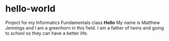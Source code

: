 # hello-world
Project for my Informatics Fundamentals class
**Hello** My name is Matthew Jennings and I am a greenhorn in this field. I am a father of twins and going to school so they can have a better life.

